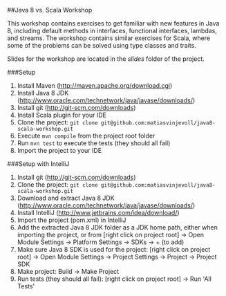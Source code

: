 ##Java 8 vs. Scala Workshop

This workshop contains exercises to get familiar with new features in Java 8, including default methods in interfaces, functional interfaces, lambdas, and streams.
The workshop contains similar exercises for Scala, where some of the problems can be solved using type classes and traits.

Slides for the workshop are located in the _slides_ folder of the project.

###Setup
1. Install Maven (http://maven.apache.org/download.cgi)
2. Install Java 8 JDK (http://www.oracle.com/technetwork/java/javase/downloads/)
3. Install git (http://git-scm.com/downloads)
4. Install Scala plugin for your IDE
5. Clone the project: `git clone git@github.com:matiasvinjevoll/java8-scala-workshop.git`
6. Execute `mvn compile` from the project root folder
8. Run `mvn test` to execute the tests (they should all fail)
7. Import the project to your IDE

###Setup with IntelliJ
1. Install git (http://git-scm.com/downloads)
2. Clone the project: `git clone git@github.com:matiasvinjevoll/java8-scala-workshop.git`
3. Download and extract Java 8 JDK (http://www.oracle.com/technetwork/java/javase/downloads/)
4. Install IntelliJ (http://www.jetbrains.com/idea/download/)
5. Import the project (pom.xml) in IntelliJ
6. Add the extracted Java 8 JDK folder as a JDK home path, either when importing the project, or from [right click on project root] -> Open Module Settings -> Platform Settings -> SDKs -> + (to add)
7. Make sure Java 8 SDK is used for the project: [right click on project root] -> Open Module Settings -> Project Settings -> Project -> Project SDK
8. Make project: Build -> Make Project
9. Run tests (they should all fail): [right click on project root] -> Run 'All Tests'
